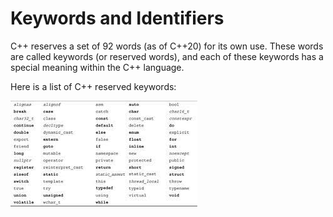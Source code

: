 # Keywords and Identifiers

C++ reserves a set of 92 words (as of C++20) for its own use. These words are called keywords (or reserved words), 
and each of these keywords has a special meaning within the C++ language.

Here is a list of C++ reserved keywords:

![](main.jpg)
